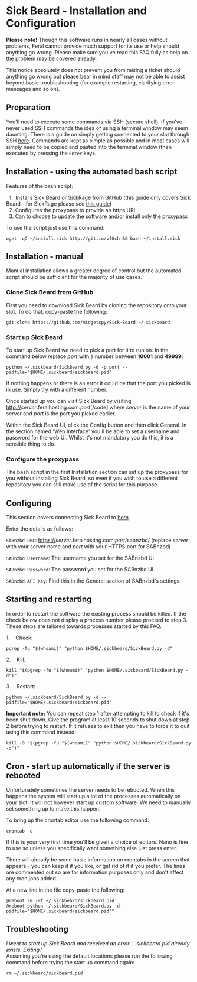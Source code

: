 Sick Beard - Installation and Configuration
===========================================

**Please note!** Though this software runs in nearly all cases without problems, Feral cannot provide much support for its use or help should anything go wrong. Please make sure you've read this FAQ fully as help on the problem may be covered already.  
  
This notice absolutely does not prevent you from raising a ticket should anything go wrong but please bear in mind staff may not be able to assist beyond basic troubleshooting (for example restarting, clarifying error messages and so on).  
  

Preparation
-----------

You'll need to execute some commands via SSH (secure shell). If you've never used SSH commands the idea of using a terminal window may seem daunting. There is a guide on simply getting connected to your slot through SSH [here](https://www.feralhosting.com/faq/view?question=12). Commands are kept as simple as possible and in most cases will simply need to be copied and pasted into the terminal window (then executed by pressing the `Enter` key).  
  
  

Installation - using the automated bash script
----------------------------------------------

Features of the bash script:  
  
  1.  Installs Sick Beard or SickRage from GitHub (this guide only covers Sick Beard - for SickRage please see [this guide](https://www.feralhosting.com/faq/view?question=281))  
  2. Configures the proxypass to provide an https URL  
  3. Can to choose to update the software and/or install only the proxypass  
  
To use the script just use this command:  
  

    wget -qO ~/install.sick http://git.io/vfGch && bash ~/install.sick

  
  

Installation - manual
---------------------

Manual installation allows a greater degree of control but the automated script should be sufficient for the majority of use cases.  
  
  

### Clone Sick Beard from GitHub

  
First you need to download Sick Beard by cloning the repository onto your slot. To do that, copy-paste the following:  
  

    git clone https://github.com/midgetspy/Sick-Beard ~/.sickbeard

  
  

### Start up Sick Beard

To start up Sick Beard we need to pick a port for it to run on. In the command below replace *port* with a number between **10001** and **49999**:  
  

    python ~/.sickbeard/SickBeard.py -d -p port --pidfile="$HOME/.sickbeard/sickbeard.pid"

  
If nothing happens or there is an error it could be that the port you picked is in use. Simply try with a different number.  
  
Once started up you can visit Sick Beard by visiting <http://>*server*.feralhosting.com:*port*\[/code\] where *server* is the name of your server and *port* is the port you picked earlier.  
  
Within the Sick Beard UI, click the Config button and then click General. In the section named 'Web Interface' you'll be able to set a username and password for the web UI. Whilst it's not mandatory you do this, it is a sensible thing to do.  
  
  

### Configure the proxypass

The bash script in the first Installation section can set up the proxypass for you without installing Sick Beard, so even if you wish to use a different repository you can still make use of the script for this purpose.  
  
  

Configuring
-----------

This section covers connecting Sick Beard to [here](https://www.feralhosting.com/faq/view?question=125).  
  
Enter the details as follows:  
  
`SABnzbd URL`: <https://>*server*.feralhosting.com:*port*/sabnzbd/ (replace *server* with your server name and *port* with your HTTPS port for SABnzbd)  
  
`SABnzbd Username`: The username you set for the SABnzbd UI  
  
`SABnzbd Password`: The password you set for the SABnzbd UI  
  
`SABnzbd API Key`: Find this in the General section of SABnzbd's settings  
  
  

Starting and restarting
-----------------------

In order to restart the software the existing process should be killed. If the check below does not display a process number please proceed to step 3. These steps are tailored towards processes started by this FAQ.  
  
  
1.    Check:  

    pgrep -fu "$(whoami)" "python $HOME/.sickbeard/SickBeard.py -d"

  
2.    Kill:  

    kill "$(pgrep -fu "$(whoami)" "python $HOME/.sickbeard/SickBeard.py -d")"

  
3.    Restart:  

    python ~/.sickbeard/SickBeard.py -d --pidfile="$HOME/.sickbeard/sickbeard.pid"

  
**Important note:** You can repeat step 1 after attempting to kill to check if it's been shut down. Give the program at least 10 seconds to shut down at step 2 before trying to restart. If it refuses to exit then you have to force it to quit using this command instead:  
  

    kill -9 "$(pgrep -fu "$(whoami)" "python $HOME/.sickbeard/SickBeard.py -d")"

  
  

Cron - start up automatically if the server is rebooted
-------------------------------------------------------

Unfortunately sometimes the server needs to be rebooted. When this happens the system will start up a lot of the processes automatically on your slot. It will not however start up custom software. We need to manually set something up to make this happen.  
  
To bring up the crontab editor use the following command:  
  

    crontab -e

  
If this is your very first time you'll be given a choice of editors. Nano is fine to use so unless you specifically want something else just press enter.  
  
There will already be some basic information on crontabs in the screen that appears - you can keep it if you like, or get rid of it if you prefer. The lines are commented out so are for information purposes only and don't affect any cron jobs added.  
  
At a new line in the file copy-paste the following:  
  

    @reboot rm -rf ~/.sickbeard/sickbeard.pid
    @reboot python ~/.sickbeard/SickBeard.py -d --pidfile="$HOME/.sickbeard/sickbeard.pid""

  
  

Troubleshooting
---------------

*I went to start up Sick Beard and received an error '...sickbeard.pid already exists. Exiting.'*  
Assuming you're using the default locations please run the following command before trying the start up command again:  
  

    rm ~/.sickbeard/sickbeard.pid

  
  


